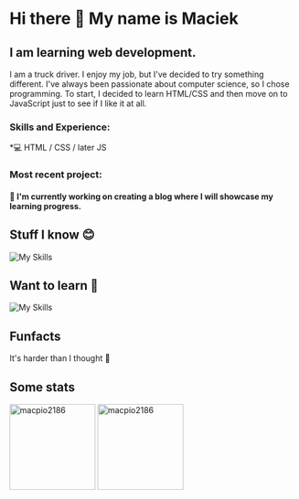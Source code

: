 # Hi there 👋 My name is Maciek
## I am learning web development.
I am a truck driver. I enjoy my job, but I've decided to try something different. I've always been passionate about computer science, so I chose programming. To start, I decided to learn HTML/CSS and then move on to JavaScript just to see if I like it at all.


### Skills and Experience:
*💻 HTML / CSS / later JS

### Most recent project:
#### 🔭 I'm currently working on creating a blog where I will showcase my learning progress.

## Stuff I know 😊

![My Skills](https://skillicons.dev/icons?i=html,css)

## Want to learn 🤞

![My Skills](https://skillicons.dev/icons?i=js,react,nodejs,)

## Funfacts

It's harder than I thought 🤔

## Some stats

<span>
<img  height="150px" src="https://github-readme-stats.vercel.app/api/top-langs?username=macpio2186&show_icons=true&locale=en&layout=compact&theme=transparent" alt="macpio2186" /> 
</span>
<span>
<img height="150px" src="https://github-readme-stats.vercel.app/api?username=macpio2186&show_icons=true&locale=en&theme=transparent" alt="macpio2186" />
</span>





